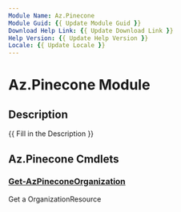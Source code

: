 ```yaml
---
Module Name: Az.Pinecone
Module Guid: {{ Update Module Guid }}
Download Help Link: {{ Update Download Link }}
Help Version: {{ Update Help Version }}
Locale: {{ Update Locale }}
---
```


# Az.Pinecone Module
## Description
{{ Fill in the Description }}

## Az.Pinecone Cmdlets
### [Get-AzPineconeOrganization](Get-AzPineconeOrganization.md)
Get a OrganizationResource

